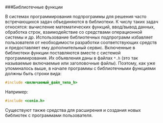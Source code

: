 ###Библиотечные функции

В системах программирования подпрограммы для решения часто встречающихся задач объединяются в библиотеки. К числу таких задач относятся: вычисление математических функций, ввод/вывод данных, обработка строк, взаимодействие со средствами операционной системы и др. Использование библиотечных подпрограмм избавляет пользователя от необходимости разработки соответствующих средств и предоставляет ему дополнительный сервис. Включенные в библиотеки функции поставляются вместе с системой программирования. Их объявления даны в файлах `*.h` (это так называемые включаемые или заголовочные файлы). Поэтому, как уже упоминалось выше, в начале программы с библиотечными функциями должны быть строки вида:

```c
#include <включаемый_файл_типа_h>
```

Например:

```c
#include <conio.h>
```

Существуют также средства для расширения и создания новых библиотек с программами пользователя.